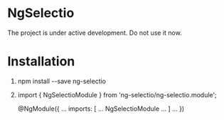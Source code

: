 # NgSelectio

The project is under active development. Do not use it now.

# Installation

1) npm install --save ng-selectio

2) import { NgSelectioModule } from 'ng-selectio/ng-selectio.module';

   @NgModule({
     ...
     imports: [
       ...
       NgSelectioModule
       ...
     ]
     ...
   })



